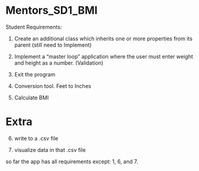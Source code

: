 # Mentors_SD1_BMI

Student Requirements:

1. Create an additional class which inherits one or more properties from its parent (still need to Implement)

2. Implement a “master loop” application where the user must enter weight and height as a number. (Validation)

3. Exit the program

4. Conversion tool. Feet to Inches

5. Calculate BMI 

# Extra 

6. write to a .csv file

7. visualize data in that .csv file

so far the app has all requirements except:
1, 6, and 7.
